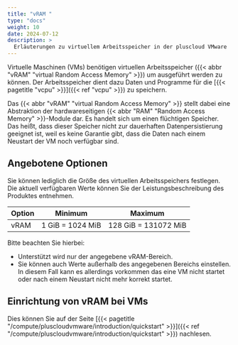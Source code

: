```yaml
---
title: "vRAM "
type: "docs"
weight: 10
date: 2024-07-12
description: >
  Erläuterungen zu virtuellem Arbeitsspeicher in der pluscloud VMware
---
```


Virtuelle Maschinen (VMs) benötigen virtuellen Arbeitsspeicher ({{< abbr "vRAM" "virtual Random Access Memory" >}}) um ausgeführt werden zu können.
Der Arbeitsspeicher dient dazu Daten und Programme für die [{{< pagetitle "vcpu" >}}]({{< ref "vcpu" >}}) zu speichern.

Das {{< abbr "vRAM" "virtual Random Access Memory" >}} stellt dabei eine Abstraktion der hardwareseitigen {{< abbr "RAM" "Random Access Memory" >}}-Module dar.
Es handelt sich um einen flüchtigen Speicher.
Das heißt, dass dieser Speicher nicht zur dauerhaften Datenpersistierung geeignet ist, weil es keine Garantie gibt, dass die Daten nach einem Neustart der VM noch verfügbar sind.

## Angebotene Optionen

Sie können lediglich die Größe des virtuellen Arbeitsspeichers festlegen.
Die aktuell verfügbaren Werte können Sie der Leistungsbeschreibung des Produktes entnehmen.

| Option                 | Minimum          | Maximum              |
|------------------------|------------------|----------------------|
| vRAM                   | 1 GiB = 1024 MiB | 128 GiB = 131072 MiB |

Bitte beachten Sie hierbei:

* Unterstützt wird nur der angegebene vRAM-Bereich.
* Sie können auch Werte außerhalb des angegebenen Bereichs einstellen.  
  In diesem Fall kann es allerdings vorkommen das eine VM nicht startet oder nach einem Neustart nicht mehr korrekt startet.

## Einrichtung von vRAM bei VMs

Dies können Sie auf der Seite [{{< pagetitle "/compute/pluscloudvmware/introduction/quickstart" >}}]({{< ref "/compute/pluscloudvmware/introduction/quickstart" >}}) nachlesen.
